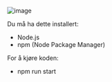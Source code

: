 ![image](https://github.com/Mapham1/PhamProsjekt/assets/31647379/c63b4844-3c7a-4f1c-8be2-54b307127dc3)





Du må ha dette installert:
- Node.js
- npm (Node Package Manager)

For å kjøre koden:
- npm run start
